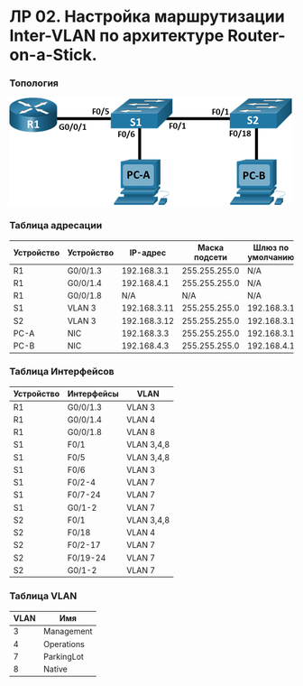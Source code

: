 # ЛP 02. Настройка маршрутизации Inter-VLAN по архитектуре Router-on-a-Stick.

### 	Топология
![](https://github.com/sag81/otus-networks/blob/master/labs/02/schema.png)

### Таблица адресации
Устройство | Устройство | IP-адрес      | Маска подсети | Шлюз по умолчанию
---------- | ---------- | ------------- | ------------- | -------------
R1	       | G0/0/1.3	| 192.168.3.1	| 255.255.255.0	| N/A
R1	       | G0/0/1.4	| 192.168.4.1	| 255.255.255.0	| N/A
R1	       | G0/0/1.8	| N/A	        | N/A	        | N/A
S1	       | VLAN 3	    | 192.168.3.11	| 255.255.255.0	| 192.168.3.1
S2	       | VLAN 3	    | 192.168.3.12	| 255.255.255.0	| 192.168.3.1
PC-A	   | NIC	    | 192.168.3.3	| 255.255.255.0	| 192.168.3.1
PC-B	   | NIC	    | 192.168.4.3	| 255.255.255.0	| 192.168.4.1

### Таблица Интерфейсов
 Устройство | Интерфейсы | VLAN
 ---------- | ---------- | ----------- 
 R1         | G0/0/1.3 	 | VLAN 3
 R1         | G0/0/1.4 	 | VLAN 4
 R1         | G0/0/1.8 	 | VLAN 8
 S1         | F0/1 		 | VLAN 3,4,8
 S1         | F0/5       | VLAN 3,4,8
 S1         | F0/6       | VLAN 3
 S1         | F0/2-4     | VLAN 7
 S1         | F0/7-24    | VLAN 7
 S1         | G0/1-2     | VLAN 7
 S2         | F0/1       | VLAN 3,4,8
 S2         | F0/18      | VLAN 4
 S2         | F0/2-17    | VLAN 7
 S2         | F0/19-24   | VLAN 7
 S2         | G0/1-2     | VLAN 7

### Таблица VLAN
 VLAN  | Имя        
 ----- | ---------  
 3     | Management 
 4	   | Operations 
 7     | ParkingLot 
 8	   | Native	   
